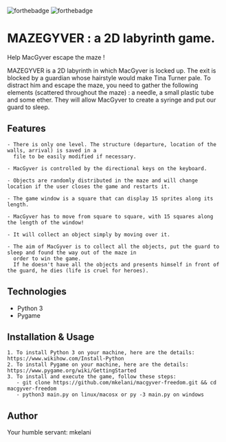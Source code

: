 ![forthebadge](https://forthebadge.com/images/badges/built-with-love.svg)
![forthebadge](https://forthebadge.com/images/badges/made-with-python.svg)

# MAZEGYVER : a 2D labyrinth game.

Help MacGyver escape the maze !




MAZEGYVER is a 2D labyrinth in which MacGyver is locked up.
The exit is blocked by a guardian whose hairstyle would make Tina Turner pale.
To distract him and escape the maze, you need to gather the following elements (scattered throughout the maze) : 
a needle, a small plastic tube and some ether.
They will allow MacGyver to create a syringe and put our guard to sleep.

## Features 

    - There is only one level. The structure (departure, location of the walls, arrival) is saved in a 
      file to be easily modified if necessary.

    - MacGyver is controlled by the directional keys on the keyboard.

    - Objects are randomly distributed in the maze and will change location if the user closes the game and restarts it.

    - The game window is a square that can display 15 sprites along its length.

    - MacGyver has to move from square to square, with 15 squares along the length of the window!

    - It will collect an object simply by moving over it.

    - The aim of MacGyver is to collect all the objects, put the guard to sleep and found the way out of the maze in 
      order to win the game. 
      If he doesn't have all the objects and presents himself in front of the guard, he dies (life is cruel for heroes).

## Technologies
- Python 3
- Pygame 

## Installation & Usage

    1. To install Python 3 on your machine, here are the details: https://www.wikihow.com/Install-Python 
    2. To install Pygame on your machine, here are the details: https://www.pygame.org/wiki/GettingStarted
    3. To install and execute the game, follow these steps: 
       - git clone https://github.com/mkelani/macgyver-freedom.git && cd macgyver-freedom
       - python3 main.py on linux/macosx or py -3 main.py on windows

## Author

Your humble servant: mkelani
